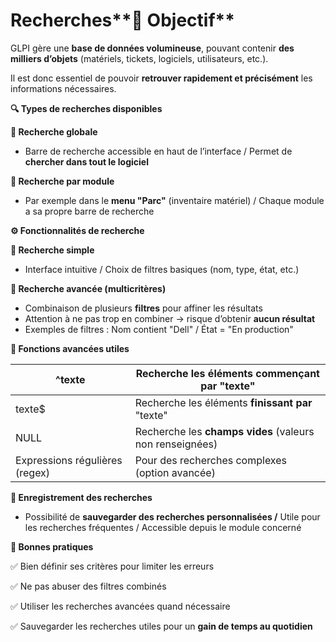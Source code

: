 # Recherches**🧠 Objectif**

GLPI gère une **base de données volumineuse**, pouvant contenir **des milliers d’objets** (matériels, tickets, logiciels, utilisateurs, etc.).

Il est donc essentiel de pouvoir **retrouver rapidement et précisément** les informations nécessaires.



**🔍 Types de recherches disponibles**

**🔎 Recherche globale**

- Barre de recherche accessible en haut de l’interface / Permet de **chercher dans tout le logiciel**

**🧰 Recherche par module**

- Par exemple dans le **menu "Parc"** (inventaire matériel) / Chaque module a sa propre barre de recherche



**⚙️ Fonctionnalités de recherche**

**🔹 Recherche simple**

- Interface intuitive / Choix de filtres basiques (nom, type, état, etc.)

**🔸 Recherche avancée (multicritères)**

- Combinaison de plusieurs **filtres** pour affiner les résultats
- Attention à ne pas trop en combiner → risque d’obtenir **aucun résultat**
- Exemples de filtres : Nom contient "Dell" / État = "En production"



**🧪 Fonctions avancées utiles**

| ^texte | Recherche les éléments **commençant par** "texte" |
|----|----|
| texte$ | Recherche les éléments **finissant par** "texte" |
| NULL | Recherche les **champs vides** (valeurs non renseignées) |
| Expressions régulières (regex) | Pour des recherches complexes (option avancée) |



**💾 Enregistrement des recherches**

- Possibilité de **sauvegarder des recherches personnalisées /** Utile pour les recherches fréquentes / Accessible depuis le module concerné



**📝 Bonnes pratiques**

✅ Bien définir ses critères pour limiter les erreurs

✅ Ne pas abuser des filtres combinés

✅ Utiliser les recherches avancées quand nécessaire

✅ Sauvegarder les recherches utiles pour un **gain de temps au quotidien**
